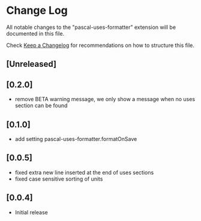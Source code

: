 # Change Log
All notable changes to the "pascal-uses-formatter" extension will be documented in this file.

Check [Keep a Changelog](http://keepachangelog.com/) for recommendations on how to structure this file.

## [Unreleased]

## [0.2.0]
 - remove BETA warning message, we only show a message when no uses section can be found

## [0.1.0]
 - add setting pascal-uses-formatter.formatOnSave

## [0.0.5]
 - fixed extra new line inserted at the end of uses sections
 - fixed case sensitive sorting of units

## [0.0.4]
- Initial release